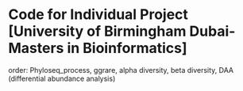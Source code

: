 # Code for Individual Project [University of Birmingham Dubai- Masters in Bioinformatics]

order:
Phyloseq_process,
ggrare,
alpha diversity,
beta diversity,
DAA (differential abundance analysis)

